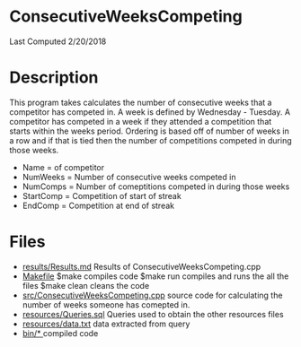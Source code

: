 # ConsecutiveWeeksCompeting

Last Computed 2/20/2018

# Description 
This program takes calculates the number of consecutive weeks that a competitor has competed in. A week is defined by Wednesday - Tuesday. A competitor has competed in a week if they attended a competition that starts within the weeks period. Ordering is based off of number of weeks in a row and if that is tied then the number of competitions competed in during those weeks.

 - Name = of competitor
 - NumWeeks = Number of consecutive weeks competed in
 - NumComps = Number of comeptitions competed in during those weeks
 - StartComp = Competition of start of streak
 - EndComp = Competition at end of streak

# Files

 - [results/Results.md](https://github.com/Jambrose777/JacobAmbroseWCAStatistics/blob/master/ConsecutiveWeeksCompeting/results/Results.md)
	Results of ConsecutiveWeeksCompeting.cpp
 - [Makefile](https://github.com/Jambrose777/JacobAmbroseWCAStatistics/blob/master/ConsecutiveWeeksCompeting/Makefile)
	$make
		compiles code
	$make run 
		compiles and runs the all the files
	$make clean
		cleans the code
 - [src/ConsecutiveWeeksCompeting.cpp](https://github.com/Jambrose777/JacobAmbroseWCAStatistics/blob/master/ConsecutiveWeeksCompeting/src/ConsecutiveWeeksCompeting.cpp)
	source code for calculating the number of weeks someone has comepted in.
 - [resources/Queries.sql](https://github.com/Jambrose777/JacobAmbroseWCAStatistics/blob/master/ConsecutiveWeeksCompeting/resources/Queries.sql)
	Queries used to obtain the other resources files
 - [resources/data.txt](https://github.com/Jambrose777/JacobAmbroseWCAStatistics/blob/master/ConsecutiveWeeksCompeting/resources/data.txt)
	data extracted from query
 - [bin/* ](https://github.com/Jambrose777/JacobAmbroseWCAStatistics/tree/master/ConsecutiveWeeksCompeting/bin)
	compiled code

